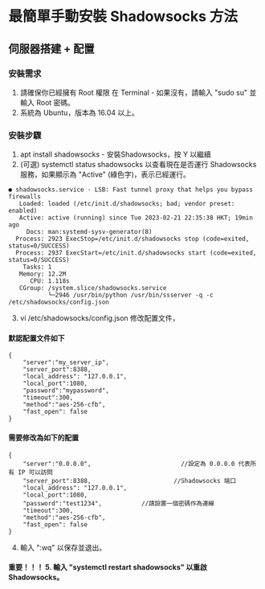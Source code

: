 # 最簡單手動安裝 Shadowsocks 方法
## 伺服器搭建 + 配置
### 安裝需求
1. 請確保你已經擁有 Root 權限 在 Terminal - 如果沒有，請輸入 "sudo su" 並輸入 Root 密碼。
2. 系統為 Ubuntu，版本為 16.04 以上。
### 安裝步驟
1. apt install shadowsocks - 安裝Shadowsocks，按 Y 以繼續
2. (可選) systemctl status shadowsocks 以查看現在是否運行 Shadowsocks 服務，如果顯示為 "Active" (綠色字)，表示已經運行。
```
● shadowsocks.service - LSB: Fast tunnel proxy that helps you bypass firewalls
   Loaded: loaded (/etc/init.d/shadowsocks; bad; vendor preset: enabled)
   Active: active (running) since Tue 2023-02-21 22:35:38 HKT; 19min ago
     Docs: man:systemd-sysv-generator(8)
  Process: 2923 ExecStop=/etc/init.d/shadowsocks stop (code=exited, status=0/SUCCESS)
  Process: 2937 ExecStart=/etc/init.d/shadowsocks start (code=exited, status=0/SUCCESS)
    Tasks: 1
   Memory: 12.2M
      CPU: 1.118s
   CGroup: /system.slice/shadowsocks.service
           └─2946 /usr/bin/python /usr/bin/ssserver -q -c /etc/shadowsocks/config.json
```
3. vi /etc/shadowsocks/config.json 修改配置文件，
#### 默認配置文件如下
```
{
    "server":"my_server_ip",
    "server_port":8388,
    "local_address": "127.0.0.1",
    "local_port":1080,
    "password":"mypassword",
    "timeout":300,
    "method":"aes-256-cfb",
    "fast_open": false
}
```
#### 需要修改為如下的配置
```
{
    "server":"0.0.0.0",                         //設定為 0.0.0.0 代表所有 IP 可以訪問
    "server_port":8388,                       //Shadowsocks 端口
    "local_address": "127.0.0.1",
    "local_port":1080,
    "password":"test1234",           //請設置一個密碼作為連線
    "timeout":300,
    "method":"aes-256-cfb",
    "fast_open": false
}
```
4. 輸入 ":wq" 以保存並退出。
#### 重要！！！ 5. 輸入 "systemctl restart shadowsocks" 以重啟 Shadowsocks。
